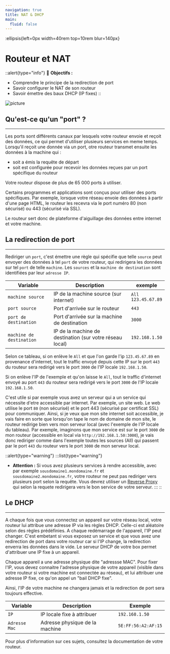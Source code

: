 ```yaml
---
navigation: true
title: NAT & DHCP
main:
  fluid: false
---
```

:ellipsis{left=0px width=40rem top=10rem blur=140px}
# Routeur et NAT
::alert{type="info"}
🎯  __Objectifs :__
- Comprendre le principe de la redirection de port
- Savoir configurer le NAT de son routeur
- Savoir émettre des baux DHCP (IP fixes)
::

![picture](/img/global/nat.svg)

## Qu'est-ce qu'un "port" ?
---
Les ports sont différents canaux par lesquels votre routeur envoie et reçoit des données, ce qui permet d'utiliser plusieurs services en meme temps. Lorsqu'il reçoit une donnée via un port, otre routeur transmet ensuite les données à la machine qui :
- soit a émis la requête de départ
- soit est configurée pour recevoir les données reçues par un port spécifique du routeur

Votre routeur dispose de plus de 65 000 ports à utiliser.

Certains programmes et applications sont conçus pour utiliser des ports spécifiques. Par exemple, lorsque votre réseau envoie des données à partir d'une page HTML, le routeur les recevra via le port numéro 80 (non sécurisé) ou 443 (sécurisé via SSL). 

Le routeur sert donc de plateforme d'aiguillage des données entre internet et votre machine.

## La redirection de port
---
Rediriger un `port`, c'est émettre une règle qui spécifie que telle `source` peut envoyer des données à tel `port` de votre routeur, qui redirigera les données sur tel `port` de telle `machine`. Les `sources` et la `machine de destination` sont identifiées par leur `adresse IP`.

| Variable                 | Description                                              | exemple                 |
|--------------------------|----------------------------------------------------------|-------------------------|
|         `machine source` |                   IP de la machine source (sur internet) | `All`<br>`123.45.67.89` |
|            `port source` |                            Port d'arrivée sur le routeur |                   `443` |
|    `port de destination` |             Port d'arrivée sur la machine de destination |                  `3000` |
| `machine de destination` | IP de la machine de destination (sur votre réseau local) |          `192.168.1.50` |

Selon ce tableau, si on enlève le `All` et que l'on garde l'ip `123.45.67.89` en provenance d'internet, tout le traffic envoyé depuis cette IP sur le port `443` du routeur sera redirigé vers le port `3000` de l'IP locale `192.168.1.50`.

Si on enlève l'IP de l'exemple et qu'on laisse le `All`, tout le traffic d'internet envoyé au port `443` du routeur sera redirigé vers le port `3000` de l'IP locale `192.168.1.50`.

C'est utile si par exemple vous avez un serveur qui a un service qui nécessite d'etre accessible par internet. Par exemple, un site web. Le web utilise le port `80` (non sécurisé) et le port 443 (sécurisé par certificat SSL) pour communiquer. Ainsi, si je veux que mon site internet soit accessible, je vais faire en sorte que lorsqu'on tape le nom de domaine de mon site, le routeur redirige bien vers mon serveur local (avec l'exemple de l'IP locale du tableau). Par exemple, imaginons que mon service est sur le port `3000` de mon routeur (accessible en local via `http://192.168.1.50:3000`), je vais donc rediriger comme dans l'exemple toutes les sources (All) qui passent par le port `443` du routeur vers le port `3000` de mon serveur local.

::alert{type="warning"}
:::list{type="warning"}
- __Attention :__ Si vous avez plusieurs services à rendre accessible, avec par exemple `sousdomaine1.mondomaine.fr` et `sousdomaine2.mondomaine.fr`, votre routeur ne peut pas rediriger vers plusieurs port selon la requête. Vous devrez utiliser un [Reverse Proxy](../../serveex/coeur/swag) qui selon la requete redirigera vers le bon service de votre serveur.
:::
::

## Le DHCP
---
A chaque fois que vous connectez un appareil sur votre réseau local, votre routeur lui attribue une adresse IP via les règles DHCP. Celle-ci est aléatoire selon des règles prédéfinies. A chaque redémarrage de l'appareil, l'IP peut changer. C'est embetant si vous exposez un service et que vous avez une redirection de port dans votre routeur car si l'IP change, la redirection enverra les données dans le vide. Le serveur DHCP de votre box permet d'attribuer une IP fixe à un appareil.

Chaque appareil a une adresse physique dite "adressse MAC". Pour fixer l'IP, vous devez connaitre l'adresse physique de votre appareil (visible dans votre routeur si votre machine est connectée au réseau), et lui attribuer une adresse IP fixe, ce qu'on appel un "bail DHCP fixe".

Ainsi, l'IP de votre machine ne changera jamais et la redirection de port sera toujours effective.

| Variable      | Description                    | Exemple             |
|---------------|--------------------------------|---------------------|
| `IP`          | IP locale fixe à attribuer     | `192.168.1.50`      |
| `Adresse Mac` | Adresse physique de la machine | `5E:FF:56:A2:AF:15` |

Pour plus d'information sur ces sujets, consultez la documentation de votre routeur.